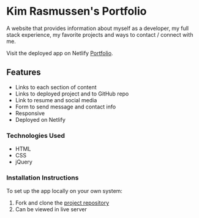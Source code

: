 # Kim Rasmussen's Portfolio

A website that provides information about myself as a developer, my full stack experience, my favorite projects and ways to contact / connect with me.

Visit the deployed app on Netlify [Portfolio](https://kim-rasmussen.netlify.app/).

## Features

- Links to each section of content
- Links to deployed project and to GitHub repo
- Link to resume and social media
- Form to send message and contact info
- Responsive
- Deployed on Netlify

### Technologies Used

- HTML
- CSS
- jQuery

### Installation Instructions

To set up the app locally on your own system:

1. Fork and clone the [project repository](https://github.com/kimrass14/portfolio)
2. Can be viewed in live server

